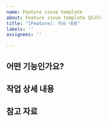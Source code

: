 ```yaml
---
name: Feature issue template
about: Feature issue template 입니다.
title: "[Feature]: 이슈 내용"
labels: ''
assignees: ''

---
```


## 어떤 기능인가요?

<!-- > 추가하려는 기능에 대해 간결하게 설명해주세요 -->

## 작업 상세 내용
<!--
- [ ] TODO
- [ ] TODO
- [ ] TODO
-->
## 참고 자료
